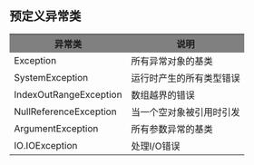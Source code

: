 ## 预定义异常类
<table class='table'>
 <tbody>
   <tr style="background-color:gray">
     <th>异常类
     <th>说明
   <tr>
     <td>Exception
     <td>所有异常对象的基类
   <tr>
     <td>SystemException
     <td>运行时产生的所有类型错误
   <tr>
     <td>IndexOutRangeException
     <td>数组越界的错误
   <tr>
     <td>NullReferenceException
     <td>当一个空对象被引用时引发
   <tr>
     <td>ArgumentException
     <td>所有参数异常的基类
   <tr>
     <td>IO.IOException
     <td>处理I/O错误
   </tbody>
 </table>
 
 